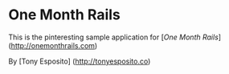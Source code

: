 # One Month Rails

This is the pinteresting sample application for [*One Month Rails*] (http://onemonthrails.com)

By [Tony Esposito] (http://tonyesposito.co)